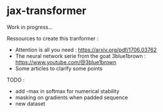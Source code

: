 # jax-transformer

Work in progress...

Ressources to create this tranformer :
- Attention is all you need : https://arxiv.org/pdf/1706.03762
- The neural network serie from the goat 3blue1brown : https://www.youtube.com/@3blue1brown
- Some articles to clarify some points

TODO :
- add -max in softmax for numerical stability
- masking on gradients when padded sequence
- new dataset
